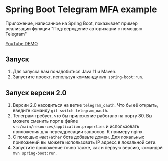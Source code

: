 # Spring Boot Telegram MFA example
Приложение, написанное на Spring Boot, показывает пример реализации функции "Подтверждение авторизации с помощью Telegram"

[YouTube DEMO](https://www.youtube.com/watch?v=7WucYd0-gPE)

## Запуск
1. Для запуска вам понадобиться Java 11 и Maven.
2. Запустите проект, используя комманду `mvn spring-boot:run`.

## Запуск версии 2.0
1. Версии 2.0 находиться на ветке `telegram_oauth`. Что бы её открыть, введите команду `git switch telegram_oauth`.
2. Телеграм требует, что бы приложение работало на порту 80. 
    Вы можете сменить порт в файле `src/main/resources/application.properties` и использовать приложения для переадресации запросов. К примеру nginx.
3. С помощью `@BotFather` бота добавьте домен. Для локальных приложений вы можете использовать IP адресс в локальной сети.
4. Запустите приложение точно также, как и первую версию, командой `mvn spring-boot:run`.